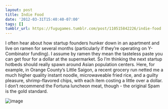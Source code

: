 ```yaml
---
layout: post
title: Indie Food
date: '2012-03-31T15:40:40-07:00'
tags: []
tumblr_url: https://fugugames.tumblr.com/post/110515842226/indie-food
---
```

I often hear about how startup founders hunker down in an apartment and live on ramen for several months (particularly if they’re operating on Y-Combinator funding). I assume by ramen they mean the tasteless paste you can get four for a dollar at the supermarket. So I’m thinking the next startup hotbeds should really spawn around Asian population centers. Here, for example, in Orange County’s Little Saigon, a recent grocery run netted me a much higher quality instant noodle, microwaveable fried rice, and a guilty pleasure, shrimp-flavored chips, with each item costing a little over a dollar. I don’t recommend the Fortuna luncheon meat, though - the original Spam is the gold standard.

![image](http://itshardtofondlepenguins.com/wp-content/uploads/2012/03/wpid-2012-03-30-18.56.12.jpg)

